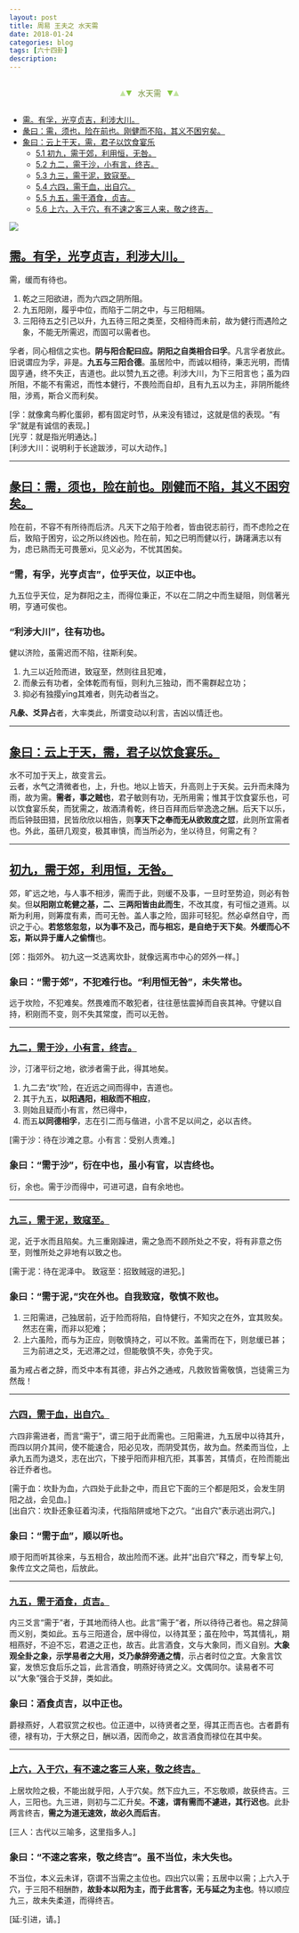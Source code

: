 ```yaml
---
layout: post
title: 周易 王夫之 水天需
date: 2018-01-24
categories: blog
tags: [六十四卦]
description: 
---
```


<span id = "jump"></span>


<section style="margin: 0px auto; text-align: center;">
    <section class="xhr" style="width: 0px; height: 0px; border-left: 5px solid transparent; border-right: 5px solid transparent; border-bottom: 10px solid rgb(135, 201, 67); display: inline-block; opacity: 0.5; border-top-color: rgb(135, 201, 67);"></section>
    <section class="xhr" style="width: 0px; height: 0px; border-left: 5px solid transparent; border-right: 5px solid transparent; border-top: 10px solid rgb(135, 201, 67); display: inline-block; margin-left: -3px; border-bottom-color: rgb(135, 201, 67);"></section>
    <section style="
margin-left: 0.5em;
display: inline-block;">
        <p>
            <span style="color: rgb(118, 146, 60);">水天需</span>
        </p>
    </section>
    <section class="xhr" style="margin-left: 0.5em; width: 0px; height: 0px; border-left: 5px solid transparent; border-right: 5px solid transparent; border-top: 10px solid rgb(135, 201, 67); display: inline-block; border-bottom-color: rgb(135, 201, 67);"></section>
    <section class="xhr" style="width: 0px; height: 0px; border-left: 5px solid transparent; border-right: 5px solid transparent; border-bottom: 10px solid rgb(135, 201, 67); display: inline-block; opacity: 0.5; margin-left: -3px; border-top-color: rgb(135, 201, 67);"></section>
</section>

- [需。有孚，光亨贞吉，利涉大川。](#jump有孚)
- [彖曰：需，须也，险在前也。刚健而不陷，其义不困穷矣。](#jump险在前也)
- [象曰：云上于天，需，君子以饮食宴乐](#jump云上于天)
  - [5.1 初九，需于郊，利用恒，无咎。](#jump需于郊)
  - [5.2 九二，需于沙，小有言，终吉。](#jump需于沙)
  - [5.3 九三，需于泥，致寇至。](#jump需于泥)
  - [5.4 六四，需于血，出自穴。](#jump需于血)
  - [5.5 九五，需于酒食，贞吉。](#jump需于酒食)
  - [5.6 上六，入于穴，有不速之客三人来，敬之终吉。](#jump入于穴)
  
  

![](http://www.guoyi360.com/uploads/allimg/130319/1-130319144632248.jpg)
  

<span id = "jump有孚"></span>
## [需。有孚，光亨贞吉，利涉大川。](#jump)
需，缓而有待也。
1. 乾之三阳欲进，而为六四之阴所阻。
1. 九五阳刚，履乎中位，而陷于二阴之中，与三阳相隔。
1. 三阳待五之引己以升，九五待三阳之类至，交相待而未前，故为健行而遇险之象，不能无所需迟，而固可以需者也。


孚者，同心相信之实也。**阴与阳合配曰应。阴阳之自类相合曰孚**。凡言孚者放此。旧说谓应为孚，非是。**九五与三阳合德**。虽居险中，而诚以相待，秉志光明，而情固亨通，终不失正，吉道也。此以赞九五之德。利涉大川，为下三阳言也；虽为四所阻，不能不有需迟，而性本健行，不畏险而自却，且有九五以为主，非阴所能终阻，涉焉，斯合义而利矣。

[孚：就像禽鸟孵化蛋卵，都有固定时节，从来没有错过，这就是信的表现。“有孚”就是有诚信的表现。]<br>
[光亨：就是指光明通达。]<br>
[利涉大川：说明利于长途跋涉，可以大动作。]

----

<span id = "jump险在前也"></span>
## [彖曰：需，须也，险在前也。刚健而不陷，其义不困穷矣。](#jump)
险在前，不容不有所待而后济。凡天下之陷于险者，皆由锐志前行，而不虑险之在后，致陷于困穷，讼之所以终凶也。险在前，知之已明而健以行，踌躇满志以有为，虑已熟而无可畏葸xi，见义必为，不忧其困矣。

### “需，有孚，光亨贞吉”，位乎天位，以正中也。
九五位乎天位，足为群阳之主，而得位秉正，不以在二阴之中而生疑阻，则信著光明，亨通可俟也。

### “利涉大川”，往有功也。
健以济险，虽需迟而不陷，往斯利矣。
1. 九三以近险而进，致寇至，然则往且犯难，
1. 而彖云有功者，全体乾而有恒，则利九三独动，而不需群起立功；
1. 抑必有独撄yīng其难者，则先动者当之。


**凡彖、爻异占**者，大率类此，所谓变动以利言，吉凶以情迁也。

----

<span id = "jump云上于天"></span>
## [象曰：云上于天，需，君子以饮食宴乐。](#jump)
水不可加于天上，故变言云。<br>
云者，水气之清微者也，上，升也。地以上皆天，升高则上于天矣。云升而未降为雨，故为需。**需者，事之贼也**，君子敏则有功，无所用需；惟其于饮食宴乐也，可以饮食宴乐矣，而犹需之，故酒清肴乾，终日百拜而后举逸逸之酬。后天下以乐，而后钟鼓田猎，民皆欣欣以相告，则**享天下之奉而无从欲败度之愆**，此则所宜需者也。外此，虽研几观变，极其审慎，而当所必为，坐以待旦，何需之有？


----

<span id = "jump需于郊"></span>
## [初九，需于郊，利用恒，无咎。](#jump)
郊，旷远之地，与人事不相涉，需而于此，则缓不及事，一旦时至势迫，则必有咎矣。但**以阳刚立乾健之基，二、三两阳皆由此而生**，不改其度，有可恒之道焉。以斯为利用，则筹度有素，而可无咎。盖人事之险，固非可轻犯。然必卓然自守，而识之于心。**若悠悠忽忽，以为事不及己，而与相忘，是自绝于天下矣**。**外缓而心不忘，斯以异于庸人之偷惰**也。


[郊：指郊外。 初九这一爻选离坎卦，就像远离市中心的郊外一样。]


### 象曰：“需于郊”，不犯难行也。“利用恒无咎”，未失常也。
远于坎险，不犯难矣。然畏难而不敢犯者，往往葸怯震掉而自丧其神。守健以自持，积刚而不变，则不失其常度，而可以无咎。

----

<span id = "jump需于沙"></span>
### [九二，需于沙，小有言，终吉。](#jump)
沙，汀渚平衍之地，欲涉者需于此，得其地矣。
1. 九二去“坎”险，在近远之间而得中，吉道也。
1. 其于九五，**以阳遇阳，相敌而不相应**，
1. 则始且疑而小有言，然已得中，
1. 而五**以同德相孚**，志在引二而与偕进，小言不足以间之，必以吉终。


[需于沙：待在沙滩之意。小有言：受别人责难。]


### 象曰：“需于沙”，衍在中也，虽小有官，以吉终也。
衍，余也。需于沙而得中，可进可退，自有余地也。

----

<span id = "jump需于泥"></span>
### [九三，需于泥，致寇至。](#jump)
泥，近于水而且陷矣。九三重刚躁进，需之急而不顾所处之不安，将有非意之伤至，则惟所处之非地有以致之也。


[需于泥：待在泥泽中。 致宼至：招致贼宼的进犯。]


### 象曰：“需于泥，”灾在外也。自我致寇，敬慎不败也。
1. 三阳需进，己独居前，近于险而将陷，自恃健行，不知灾之在外，宜其败矣。然志在需，而非以犯难；
1. 上六虽险，而与为正应，则敬慎持之，可以不败。盖需而在下，则怠缓已甚；三为前进之爻，无迟滞之过，但能敬慎不失，亦免于灾。


虽为戒占者之辞，而爻中本有其德，非占外之通戒，凡救败皆需敬慎，岂徒需三为然哉！


----

<span id = "jump需于血"></span>
### [六四，需于血，出自穴。](#jump)
六四非需进者，而言“需于”，谓三阳于此而需也。三阳需进，九五居中以待其升，而四以阴介其间，使不能速合，阳必见攻，而阴受其伤，故为血。然柔而当位，上承九五而为退爻，志在出穴，下接乎阳而非相亢拒，其事苦，其情贞，在险而能出谷迁乔者也。


[需于血：坎卦为血，六四处于此卦之中，而且它下面的三个都是阳爻，会发生阴阳之战，会见血。]<br>
[出自穴：坎卦还象征着沟渎，代指陷阱或地下之穴。“出自穴”表示逃出洞穴。]


### 象曰：“需于血”，顺以听也。
顺于阳而听其徐来，与五相合，故出险而不迷。此并“出自穴”释之，而专挈上句, 象传立文之简也，后放此。

----

<span id = "jump需于酒食"></span>
### [九五，需于酒食，贞吉。](#jump)
内三爻言“需于”者，于其地而待人也。此言“需于”者，所以待待己者也。易之辞简而义别，类如此。五与三阳道合，居中得位，以待其至；虽在险中，笃其情礼，期相燕好，不迫不忘，君道之正也，故吉。此言酒食，文与大象同，而义自别。**大象观全卦之象，示学易者之大用，爻乃彖辞旁通之情**，示占者时位之宜。大象言饮宴，发愤忘食后乐之旨，此言酒食，明燕好待贤之义。文偶同尔。读易者不可以“大象”强合于爻辞，类如此。

### 象曰：酒食贞吉，以中正也。
爵禄燕好，人君驭赏之权也。位正道中，以待贤者之至，得其正而吉也。古者爵有德，禄有功，于大祭之日，酬以酒，因而命之，故言酒食而禄位在其中矣。


----

<span id = "jump入于穴"></span>
### [上六，入于穴，有不速之客三人来，敬之终吉。](#jump)
上居坎险之极，不能出就乎阳，人于穴矣。然下应九三，不忘敬顺，故获终吉。三人，三阳也。九三进，则初与二汇升矣。**不速，谓有需而不遽进，其行迟也**。此卦两言终吉，**需之为道无速效，故必久而后吉**。


[三人：古代以三喻多，这里指多人。]


### 象曰：“不速之客来，敬之终吉”。虽不当位，未大失也。
不当位，本义云未详，窃谓不当需之主位也。四出穴以需；五居中以需；上六入于穴，于三阳不相酬酢，**故卦本以阳为主，而于此言客，无与延之为主也**。特以顺应九三，故未失柔道，而得终吉。


[延:引进，请。]
